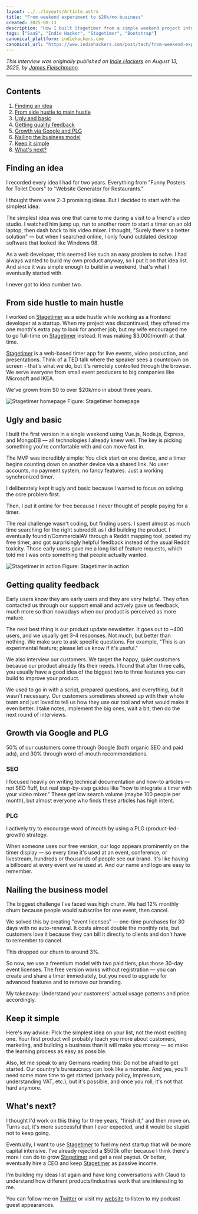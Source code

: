 ```yaml
---
layout: ../../layouts/Article.astro
title: "From weekend experiment to $20k/mo business"
created: 2025-08-13
description: "How I built Stagetimer from a simple weekend project into a profitable SaaS business generating $20k/month by focusing on simplicity and listening to customers."
tags: ["SaaS", "Indie Hacker", "Stagetimer", "Bootstrap"]
canonical_plattform: indiehackers.com
canonical_url: "https://www.indiehackers.com/post/tech/from-weekend-experiment-to-20k-mo-business-aP4YP2DouOUuicCtcnCB"
---
```


*This interview was originally published on [Indie Hackers](https://www.indiehackers.com/post/tech/from-weekend-experiment-to-20k-mo-business-aP4YP2DouOUuicCtcnCB) on August 13, 2025, by [James Fleischmann](https://www.indiehackers.com/authors/james-fleischmann).*

---

## Contents

1. [Finding an idea](#finding-an-idea)
2. [From side hustle to main hustle](#from-side-hustle-to-main-hustle)
3. [Ugly and basic](#ugly-and-basic)
4. [Getting quality feedback](#getting-quality-feedback)
5. [Growth via Google and PLG](#growth-via-google-and-plg)
6. [Nailing the business model](#nailing-the-business-model)
7. [Keep it simple](#keep-it-simple)
8. [What's next?](#whats-next)


## Finding an idea

I recorded every idea I had for two years. Everything from "Funny Posters for Toilet Doors" to "Website Generator for Restaurants."

I thought there were 2-3 promising ideas. But I decided to start with the simplest idea.

The simplest idea was one that came to me during a visit to a friend's video studio. I watched him jump up, run to another room to start a timer on an old laptop, then dash back to his video mixer. I thought, "Surely there's a better solution" — but when I searched online, I only found outdated desktop software that looked like Windows 98.

As a web developer, this seemed like such an easy problem to solve. I had always wanted to build my own product anyway, so I put it on that idea list. And since it was simple enough to build in a weekend, that's what I eventually started with

I never got to idea number two.


## From side hustle to main hustle

I worked on [Stagetimer](http://stagetimer.io/) as a side hustle while working as a frontend developer at a startup. When my project was discontinued, they offered me one month's extra pay to look for another job, but my wife encouraged me to go full-time on [Stagetimer](http://stagetimer.io/) instead. It was making $3,000/month at that time.

[Stagetimer](http://Stagetimer.io) is a web-based timer app for live events, video production, and presentations. Think of a TED talk where the speaker sees a countdown on screen - that's what we do, but it's remotely controlled through the browser. We serve everyone from small event producers to big companies like Microsoft and IKEA.

We've grown from $0 to over $20k/mo in about three years.

![Stagetimer homepage](/img/writing/2025-08-20-stagetimer-homepage.avif)
Figure: Stagetimer homepage


## Ugly and basic

I built the first version in a single weekend using Vue.js, Node.js, Express, and MongoDB — all technologies I already knew well. The key is picking something you're comfortable with and can move fast in.

The MVP was incredibly simple: You click start on one device, and a timer begins counting down on another device via a shared link. No user accounts, no payment system, no fancy features. Just a working synchronized timer.

I deliberately kept it ugly and basic because I wanted to focus on solving the core problem first.

Then, I put it online for free because I never thought of people paying for a timer.

The real challenge wasn't coding, but finding users. I spent almost as much time searching for the right subreddit as I did building the product. I eventually found r/CommercialAV through a Reddit mapping tool, posted my free timer, and got surprisingly helpful feedback instead of the usual Reddit toxicity. Those early users gave me a long list of feature requests, which told me I was onto something that people actually wanted.

![Stagetimer in action](/img/writing/2024-10-30-Gruendergrillen-8.avif)
Figure: Stagetimer in action


## Getting quality feedback

Early users know they are early users and they are very helpful. They often contacted us through our support email and actively gave us feedback, much more so than nowadays when our product is perceived as more mature.

The next best thing is our product update newsletter. It goes out to ~400 users, and we usually get 3-4 responses. Not much, but better than nothing. We make sure to ask specific questions. For example, "This is an experimental feature; please let us know if it's useful."

We also interview our customers. We target the happy, quiet customers because our product already fits their needs. I found that after three calls, you usually have a good idea of the biggest two to three features you can build to improve your product.

We used to go in with a script, prepared questions, and everything, but it wasn't necessary. Our customers sometimes showed up with their whole team and just loved to tell us how they use our tool and what would make it even better. I take notes, implement the big ones, wait a bit, then do the next round of interviews.


## Growth via Google and PLG

50% of our customers come through Google (both organic SEO and paid ads), and 30% through word-of-mouth recommendations.

### SEO

I focused heavily on writing technical documentation and how-to articles — not SEO fluff, but real step-by-step guides like "how to integrate a timer with your video mixer." These get low search volume (maybe 100 people per month), but almost everyone who finds these articles has high intent.

### PLG

I actively try to encourage word of mouth by using a PLG (product-led-growth) strategy.

When someone uses our free version, our logo appears prominently on the timer display — so every time it's used at an event, conference, or livestream, hundreds or thousands of people see our brand. It's like having a billboard at every event we're used at. And our name and logo are easy to remember.


## Nailing the business model

The biggest challenge I've faced was high churn. We had 12% monthly churn because people would subscribe for one event, then cancel.

We solved this by creating "event licenses" — one-time purchases for 30 days with no auto-renewal. It costs almost double the monthly rate, but customers love it because they can bill it directly to clients and don't have to remember to cancel.

This dropped our churn to around 3%.

So now, we use a freemium model with two paid tiers, plus those 30-day event licenses. The free version works without registration — you can create and share a timer immediately, but you need to upgrade for advanced features and to remove our branding.

My takeaway: Understand your customers' actual usage patterns and price accordingly.


## Keep it simple

Here's my advice: Pick the simplest idea on your list, not the most exciting one. Your first product will probably teach you more about customers, marketing, and building a business than it will make you money — so make the learning process as easy as possible.

Also, let me speak to any Germans reading this: Do not be afraid to get started. Our country's bureaucracy can look like a monster. And yes, you'll need some more time to get started (privacy policy, impressum, understanding VAT, etc.), but it's possible, and once you roll, it's not that hard anymore.


## What's next?

I thought I'd work on this thing for three years, "finish it," and then move on. Turns out, it's more successful than I ever expected, and it would be stupid not to keep going.

Eventually, I want to use [Stagetimer](http://stagetimer.io/) to fuel my next startup that will be more capital intensive. I've already rejected a $500k offer because I think there's more I can do to grow [Stagetimer](http://stagetimer.io/) and get a real payout. Or better, eventually hire a CEO and keep [Stagetimer](http://stagetimer.io/) as passive income.

I'm building my ideas list again and have long conversations with Claud to understand how different products/industries work that are interesting to me.

You can follow me on [Twitter](https://x.com/_lhermann) or visit my [website](https://lukashermann.dev/) to listen to my podcast guest appearances.

